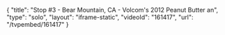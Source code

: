 {
    "title": "Stop #3 - Bear Mountain, CA - Volcom's 2012 Peanut Butter an",
    "type": "solo",
    "layout": "iframe-static",
    "videoId": "161417",
    "url": "\/tvpembed\/161417"
}
